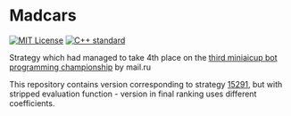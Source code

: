 # Madcars

[![MIT License](https://img.shields.io/github/license/kswaldemar/aicup-madcars.svg?style=flat-square)](./LICENSE)
[![C++ standard](https://img.shields.io/badge/C++-17-blue.svg?style=flat-square)](https://isocpp.org/)

Strategy which had managed to take 4th place on the [third miniaicup bot programming championship](https://aicups.ru/rating/3/#3) by mail.ru

This repository contains version corresponding to strategy [15291](https://aicups.ru/solution/15291/), but with stripped evaluation function - version in final ranking uses different coefficients.
